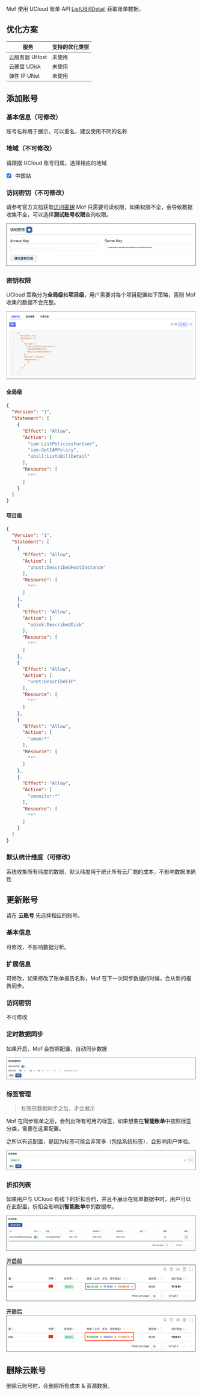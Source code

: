 Mof 使用 UCloud 账单 API [ListUBillDetail](https://docs.ucloud.cn/api/ubill-api/list_u_bill_detail) 获取账单数据。

## 优化方案
| 服务         | 支持的优化类型 |
|------------|---------|
| 云服务器 UHost | 未使用     |
| 云硬盘 UDisk  | 未使用     |
| 弹性 IP UNet | 未使用     |

## 添加账号

### 基本信息（可修改）
账号名称用于展示，可以重名，建议使用不同的名称

### 地域（不可修改）
请跟据 UCloud 账号归属，选择相应的地域

- [x] 中国站

### 访问密钥（不可修改）
请参考官方文档获取[访问密钥](https://docs.ucloud.cn/uproject/user)
Mof 只需要可读权限，如果权限不全，会导致数据收集不全，可以选择**测试账号权限**查询权限。

![img.png](img/aws-cred.zh.png)

### 密钥权限
UCloud 策略分为**全局级**和**项目级**，用户需要对每个项目配置如下策略，否则 Mof 收集的数据不会完整。

![img.png](img/ucloud-policy.png)

#### 全局级
```json
{
  "Version": "1",
  "Statement": [
    {
      "Effect": "Allow",
      "Action": [
        "iam:ListPoliciesForUser",
        "iam:GetIAMPolicy",
        "ubill:ListUBillDetail"
      ],
      "Resource": [
        "*"
      ]
    }
  ]
}
```

#### 项目级
```json
{
  "Version": "1",
  "Statement": [
    {
      "Effect": "Allow",
      "Action": [
        "uhost:DescribeUHostInstance"
      ],
      "Resource": [
        "*"
      ]
    },
    {
      "Effect": "Allow",
      "Action": [
        "udisk:DescribeUDisk"
      ],
      "Resource": [
        "*"
      ]
    },
    {
      "Effect": "Allow",
      "Action": [
        "unet:DescribeEIP"
      ],
      "Resource": [
        "*"
      ]
    },
    {
      "Effect": "Allow",
      "Action": [
        "umon:*"
      ],
      "Resource": [
        "*"
      ]
    },
    {
      "Effect": "Allow",
      "Action": [
        "umonitor:*"
      ],
      "Resource": [
        "*"
      ]
    }
  ]
}
```

### 默认统计维度（可修改）
系统收集所有纬度的数据，默认纬度用于统计所有云厂商的成本，不影响数据准确性

## 更新账号
请在 **云账号** 先选择相应的账号。

### 基本信息
可修改，不影响数据分析。

### 扩展信息
可修改，如果修改了账单报告名称，Mof 在下一次同步数据的时候，会从新的报告同步。

### 访问密钥
不可修改

### 定时数据同步
如果开启，Mof 会按照配置，自动同步数据

![img.png](img/cron.zh.png)

### 标签管理
> 标签在数据同步之后，才会展示

Mof 在同步账单之后，会列出所有可用的标签，如果想要在**智能账单**中按照标签分类，需要在这里配置。

之所以有这配置，是因为标签可能会非常多（包括系统标签），会影响用户体验。

![img.png](img/tag.zh.png)

### 折扣列表
如果用户与 UCloud 有线下的折扣合约，并且不展示在账单数据中时，用户可以在此配置，折扣会影响到**智能账单**中的数据中。

![img.png](img/discount.zh.png)

**开启前**
![img.png](img/discount-before.zh.png)

**开启后**
![img.png](img/discount-after.zh.png)


## 删除云账号
删除云账号时，会删除所有成本 & 资源数据。